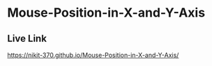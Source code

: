 # Mouse-Position-in-X-and-Y-Axis

## Live Link
https://nikit-370.github.io/Mouse-Position-in-X-and-Y-Axis/

